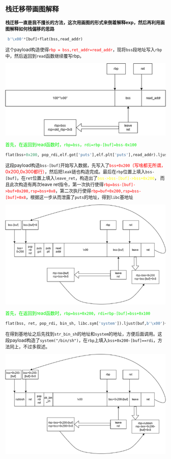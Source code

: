 ## 栈迁移带画图解释

**栈迁移一直是我不擅长的方法，这次用画图的形式来倒着解释exp，然后再利用画图解释如何栈偏移的思路**

```python
 b'\x00'*[buf]+flat(bss,read_addr)
```

这个payload构造使得<font color ="red">`rbp = bss,ret_addr=read_addr`</font>，现将`bss`段地址写入`rbp`中，然后返回到`read`函数继续覆写rbp。

![](https://github.com/GUANZH1/my_pwn_wp/raw/main/stack%20pivoting/pl1.png)

<font color ="gree">首先，在返回到read函数时，`rbp=bss`，`rdi=rbp-[buf]=bss-0x100`</font>

```python
flat(bss+0x200, pop_rdi,elf.got['puts'],elf.plt['puts'],read_addr).ljust(buf,b'\x00')+flat(bss-[buf],leave_ret)
```

这段payload构造`bss-[buf]`开始写入数据，先写入了<font color ="red">`bss+0x200`（写啥都无所谓，0x200,0x300都行）</font>，然后把`leak`链也构造完成。最后在`rbp`位置上填入`bss-[buf]`，在`ret`位置上填入`leave_ret`，构造出了<font color ="yellow">`bss->bss-[buf]->bss+0x200`</font>， 而且此次构造有两次leave ret指令，第一次执行使得<font color ="red">`rbp=bss-[buf]->buf+0x200,rsp=bss+0x8`</font>，第二次执行使得<font color ="red">`rbp=buf+0x200,rsp=bss-[buf]+0x8`</font>，根据这一步从而泄露了`puts`的地址，得到`libc`基地址

![](https://github.com/GUANZH1/my_pwn_wp/raw/main/stack%20pivoting/pl2.png)

<font color ="gree">首先，在返回到read函数时，`rbp=bss+0x200`，`rdi=rbp-[buf]=bss+0x100`</font>

```python
flat(bss, ret, pop_rdi, bin_sh, libc.sym['system']).ljust(buf,b'\x00')+flat(bss+0x200-[buf],leave_ret)
```

在得到基地址之后先找到`str_bin_sh`的地址和`system`的地址，方便后面调用。这段payload构造了`system("/bin/sh")`，在`rbp`上填入`bss+0x200-[buf]==rdi`，方法同上，不过多叙述。

![](https://github.com/GUANZH1/my_pwn_wp/raw/main/stack%20pivoting/pl3.png)
